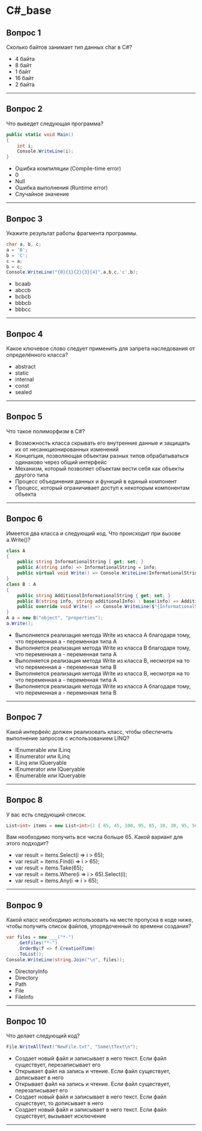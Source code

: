 # C#_base

## Вопрос 1
Сколько байтов занимает тип данных char в C#?

- 4 байта
- 8 байт
- 1 байт
- 16 байт
- 2 байта

---

## Вопрос 2
Что выведет следующая программа?

```csharp
public static void Main()
{
    int i;
    Console.WriteLine(i);
}
```

- Ошибка компиляции (Compile-time error)
- 0
- Null
- Ошибка выполнения (Runtime error)
- Случайное значение

---

## Вопрос 3
Укажите результат работы фрагмента программы.

```csharp
char a, b, c;
a = 'B';
b = 'C';
c = a;
b = c;
Console.WriteLine("{0}{1}{2}{3}{4}",a,b,c,'c',b);
```

- bcaab
- abccb
- bcbcb
- bbbcb
- bbbcc

---

## Вопрос 4
Какое ключевое слово следует применить для запрета наследования от определённого класса?

- abstract
- static
- internal
- const
- sealed

---

## Вопрос 5
Что такое полиморфизм в C#?

- Возможность класса скрывать его внутренние данные и защищать их от несанкционированных изменений
- Концепция, позволяющая объектам разных типов обрабатываться одинаково через общий интерфейс
- Механизм, который позволяет объектам вести себя как объекты другого типа
- Процесс объединения данных и функций в единый компонент
- Процесс, который ограничивает доступ к некоторым компонентам объекта

---

## Вопрос 6
Имеется два класса и следующий код. Что происходит при вызове a.Write()?

```csharp
class A
{
    public string InformationalString { get; set; }
    public A(string info) => InformationalString = info;
    public virtual void Write() => Console.WriteLine(InformationalString);
}
class B : A
{
    public string AdditionalInformationalString { get; set; }
    public B(string info, string additionalInfo) : base(info) => AdditionalInformationalString = additionalInfo;
    public override void Write() => Console.WriteLine($"{InformationalString} has some {AdditionalInformationalString}");
}
A a = new B("object", "properties");
a.Write();
```

- Выполняется реализация метода Write из класса A благодаря тому, что переменная a - переменная типа A
- Выполняется реализация метода Write из класса B благодаря тому, что переменная a - переменная типа A
- Выполняется реализация метода Write из класса B, несмотря на то что переменная a - переменная типа B
- Выполняется реализация метода Write из класса B, несмотря на то что переменная a - переменная типа A
- Выполняется реализация метода Write из класса A благодаря тому, что переменная a - переменная типа B

---

## Вопрос 7
Какой интерфейс должен реализовать класс, чтобы обеспечить выполнение запросов с использованием LINQ?

- IEnumerable или ILinq
- IEnumerator или ILinq
- ILinq или IQueryable
- IEnumerator или IQueryable
- IEnumerable или IQueryable

---

## Вопрос 8
У вас есть следующий список.

```csharp
List<int> items = new List<int>() { 65, 45, 100, 95, 85, 10, 30, 95, 50};
```
Вам необходимо получить все числа больше 65. Какой вариант для этого подходит?

- var result = items.Select(i => i > 65);
- var result = items.Find(i => i > 65);
- var result = items.Take(65);
- var result = items.Where(i => i > 65).Select(i);
- var result = items.Any(i => i > 65);

---

## Вопрос 9
Какой класс необходимо использовать на месте пропуска в коде ниже, чтобы получить список файлов, упорядоченный по времени создания?

```csharp
var files = new ___("*-")
    .GetFiles("*-")
    .OrderBy(f => f.CreationTime)
    .ToList();
Console.WriteLine(string.Join("\n", files));
```

- DirectoryInfo
- Directory
- Path
- File
- FileInfo

---

## Вопрос 10
Что делает следующий код?

```csharp
File.WriteAllText("NewFile.txt", "Some\tText\n");
```

- Создает новый файл и записывает в него текст. Если файл существует, перезаписывает его
- Открывает файл на запись и чтение. Если файл существует, дописывает в него
- Открывает файл на запись и чтение. Если файл существует, перезаписывает его
- Создает новый файл и записывает в него текст. Если файл существует, то дописывает в него
- Создает новый файл и записывает в него текст. Если файл существует, вызывает исключение

---
